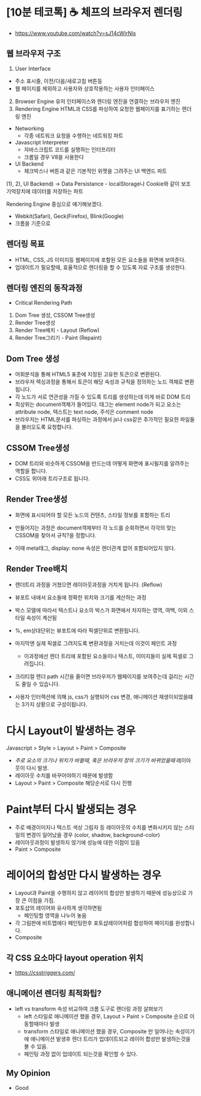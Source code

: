 
# [10분 테코톡] ☕️ 체프의 브라우저 렌더링
- https://www.youtube.com/watch?v=sJ14cWjrNis

## 웹 브라우저 구조
1. User Interface 
- 주소 표시줄, 이전/다음/새로고침 버튼등
- 웹 페이지를 제외하고 사용자와 상호작용하는 사용자 인터페이스
2. Browser Engine
유저 인터페이스와 렌더링 엔진을 연결하는 브라우저 엔진
3. Rendering Engine
HTML과 CSS를 파싱하여 요청한 웹페이지를 표기하는 렌더링 엔진
- Networking
	- 각종 네트워크 요청을 수행하는 네트워킹 파트
- Javascript Interpreter
	- 자바스크립트 코드를 실행하는 인터프리터
	- 크롬일 경우 V8을 사용한다
- UI Backend
	- 체크박스나 버튼과 같은 기본적인 위젯을 그려주는 UI 백엔드 파트

(1), 2), UI Backend) -> Data Persistance
	- localStorage나 Cookie와 같이 보조 기억장치에 데이터를 저장하는 파트

Rendering Engine 중심으로 얘기해보겠다.
- Webkit(Safari), Geck(Firefox), Blink(Google)
- 크롬을 기준으로

## 렌더링 목표
- HTML, CSS, JS 이미지등 웹페이지에 포함된 모든 요소들을 화면에 보여준다.
- 업데이트가 필요할때, 효율적으로 렌더링을 할 수 있도록 자료 구조를 생성한다.

## 렌더링 엔진의 동작과정
- Critical Rendering Path
1) Dom Tree 생성, CSSOM Tree생성
2) Render Tree생성
3) Render Tree배치 - Layout (Reflow)
4) Render Tree그리기 - Paint (Repaint)

## Dom Tree 생성
- 어휘분석을 통해 HTML5 표준에 지정된 고유한 토큰으로 변환된다.
- 브라우저 렉싱과정을 통해서 토큰이 해당 속성과 규칙을 정의하는 노드 객체로 변환됩니다.
- 각 노드가 서로 연관성을 가질 수 있도록 트리를 생성하는데 이게 바로 DOM 트리
- 최상위는 document객체가 들어있다. 태그는 element node가 되고 요소는 attribute node, 텍스트는 text node, 주석은 comment node
- 브라우저는 HTML문서를 파싱하는 과정에서 js나 css같은 추가적인 필요한 파일들을 불러오도록 요청합니다.

## CSSOM Tree생성
- DOM 트리와 비슷하게 CSSOM을 만드는데 어떻게 화면에 표시될지를 알려주는 역할을 합니다.
- CSS도 위아래 트리구조로 됩니다.

## Render Tree생성
- 화면에 표시되어야 할 모든 노드의 컨텐츠, 스타일 정보를 포함하는 트리

- 만들어지는 과정은 document객체부터 각 노드를 순회하면서 각각의 맞는 CSSOM을 찾아서 규칙?을 정합니다.
- 이때 meta태그, display: none 속성은 렌더관계 없어 포함되어있지 않다.

## Render Tree배치
- 렌더트리 과정을 거쳤으면 레이아웃과정을 거치게 됩니다. (Reflow)
- 뷰포트 내에서 요소들에 정확한 위치와 크기를 계산하는 과정
- 박스 모델에 따라서 텍스트나 요소의 박스가 화면에서 차지하는 영역, 여백, 이외 스타일 속성이 계산됨
- %, em상대단위는 뷰포트에 따라 픽셀단위로 변환됩니다.
- 마지막엔 실제 픽셀로 그려지도록 변환과정을 거치는데 이것이 페인트 과정
	- 이과정에선 렌더 트리에 포함된 요소들이나 텍스트, 이미지들이 실제 픽셀로 그려집니다. 

- 크리티컬 렌더 path 시간을 줄이면 브라우저가 웹페이지를 보여주는데 걸리는 시간도 줄일 수 있습니다.
- 사용자 인터렉션에 의해 js, css가 실행되어 css 변경, 애니메이션 재생이되었을떄는 3가지 상황으로 구성이됩니다.

# 다시 Layout이 발생하는 경우
Javascript > Style > Layout > Paint > Composite
- *주로 요소의 크기나 위치가 바뀔때, 혹은 브라우저 창의 크기가 바뀌었을때* 레이아웃이 다시 발생.
- 레이아웃 수치를 바꾸어야하기 때문에 발생함
- Layout > Paint > Composite 해당순서로 다시 진행

# Paint부터 다시 발생되는 경우
- 주로 배경이미지나 텍스트 색상 그림자 등 레이아웃의 수치를 변화시키지 않는 스타일의 변경이 일어났을 경우 (color, shadow, background-color)
- 레이아웃과정이 발생하지 않기에 성능에 대한 이점이 있음
- Paint > Composite

# 레이어의 합성만 다시 발생하는 경우
- Layout과 Paint을 수행하지 않고 레이어의 합성만 발생하기 때문에 성능상으로 가장 큰 이점을 가짐.
- 포토샵의 레이어와 유사하게 생각하면됨
	- 페인팅할 영역을 나누어 놓음
- 각 그림판에 비트맵에다 페인팅한후 포토샵레이어처럼 합성하여 페이지를 완성합니다.
- Composite

## 각 CSS 요소마다 layout operation 위치
- https://csstriggers.com/

## 애니메이션 렌더링 최적화팁?
- left vs transform 속성 비교하여 크롬 도구로 렌더링 과정 살펴보기
	- left 스타일로 애니메이션 했을 경우, Layout > Paint > Composite 순으로 이동할때마다 발생
	- transform 스타일로 애니메이션 했을 경우, Composite 만 일어나는 속성이기에 애니메이션 발생후 렌더 트리가 업데이트되고 레이어 합성만 발생하는것을 볼 수 있음.
	- 페인팅 과정 없이 업데이트 되는것을 확인할 수 있다.


## My Opinion 
- Good
